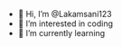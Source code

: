 - 👋 Hi, I’m @Lakamsani123
- 👀 I’m interested in coding
- 🌱 I’m currently learning 

<!---
Lakamsani123/Lakamsani123 is a ✨ special ✨ repository because its `README.md` (this file) appears on your GitHub profile.
You can click the Preview link to take a look at your changes.
--->
